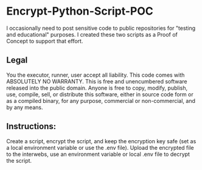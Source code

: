 # Encrypt-Python-Script-POC
I occasionally need to post sensitive code to public repositories for "testing and educational" purposes.  I created these two scripts as a Proof of Concept to support that effort.


## Legal
You the executor, runner, user accept all liability.
This code comes with ABSOLUTELY NO WARRANTY.
This is free and unencumbered software released into the public domain.
Anyone is free to copy, modify, publish, use, compile, sell, or
distribute this software, either in source code form or as a compiled
binary, for any purpose, commercial or non-commercial, and by any
means.


## Instructions:
Create a script, encrypt the script, and keep the encryption key safe (set as a local environment variable or use the .env file). Upload the encrypted file to the interwebs, use an environment variable or local .env file to decrypt the script.
